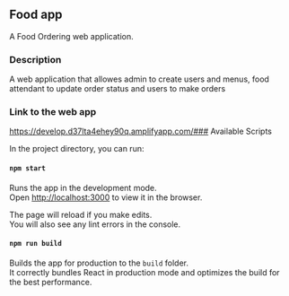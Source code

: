 ## Food app
A Food Ordering web application.

### Description
A web application that allowes admin to create users and menus, food attendant to update order status and users to make orders

### Link to the web app 
https://develop.d37lta4ehey90q.amplifyapp.com/### Available Scripts

In the project directory, you can run:

#### `npm start`

Runs the app in the development mode.\
Open [http://localhost:3000](http://localhost:3000) to view it in the browser.

The page will reload if you make edits.\
You will also see any lint errors in the console.
#### `npm run build`

Builds the app for production to the `build` folder.\
It correctly bundles React in production mode and optimizes the build for the best performance.
